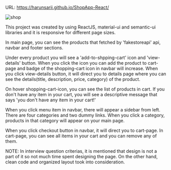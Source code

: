 URL: https://harunsarii.github.io/ShopApp-React/

![shop](https://user-images.githubusercontent.com/75949382/125432030-1b2a4617-80a2-4d60-8811-b219bb50b7f0.gif)


This project was created by using ReactJS, material-ui and semantic-ui libraries and it is responsive for different page sizes.

In main page, you can see the products that fetched by 'fakestoreapi' api, navbar and footer sections.

Under every product you will see a 'add-to-shpping-cart' icon and 'view-details' button. When you click the icon you can add the product to cart-page and badge of the shopping-cart icon in navbar will increase. When you click view-details button, it will direct you to details page where you can see the details(title, description, price, category) of the product.

On hover shopping-cart-icon, you can see the list of products in cart. If you don't have any item in your cart, you will see a descriptive message that says 'you don't have any item in your cart!'

When you click menu item in navbar, there will appear a sidebar from left. There are four categories and two dummy links. When you click a category, products in that category will appear on your main page.

When you click checkout button in navbar, it will direct you to cart-page. In cart-page, you can see all items in your cart and you can remove any of them.

NOTE: In interview question criterias, it is mentioned that design is not a part of it so not much time spent designing the page. On the other hand, clean code and organized layout took into consideration.


